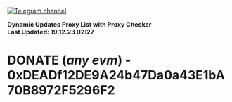 [![Telegram channel](https://img.shields.io/endpoint?url=https://runkit.io/damiankrawczyk/telegram-badge/branches/master?url=https://t.me/n4z4v0d)](https://t.me/n4z4v0d) 

**Dynamic Updates Proxy List with Proxy Checker**  
**Last Updated: 19.12.23 02:27**

# DONATE (_any evm_) - 0xDEADf12DE9A24b47Da0a43E1bA70B8972F5296F2
